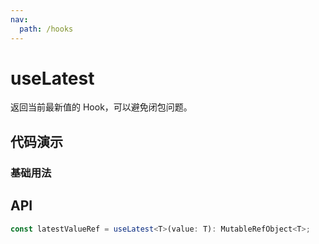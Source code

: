 ```yaml
---
nav:
  path: /hooks
---
```


# useLatest

返回当前最新值的 Hook，可以避免闭包问题。

## 代码演示

### 基础用法

<code src="./demo/demo1.tsx"></code>

## API

```typescript
const latestValueRef = useLatest<T>(value: T): MutableRefObject<T>;
```
